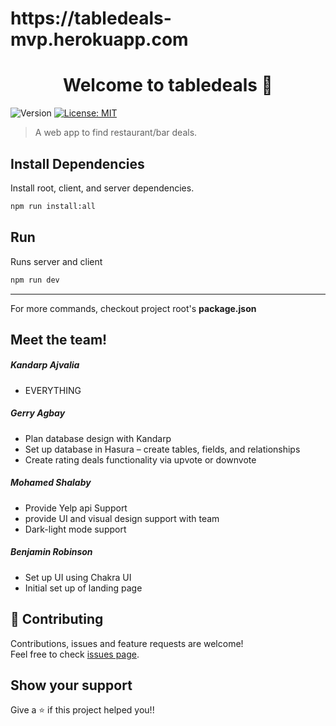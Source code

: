 <h1> https://tabledeals-mvp.herokuapp.com</h1>

<h1 align="center">Welcome to tabledeals 👋</h1>
<p>
  <img alt="Version" src="https://img.shields.io/badge/version-0.0.1-blue.svg?cacheSeconds=2592000" />
  <a href="#" target="_blank">
    <img alt="License: MIT" src="https://img.shields.io/badge/License-MIT-yellow.svg" />
  </a>
</p>

> A web app to find restaurant/bar deals.

## Install Dependencies

Install root, client, and server dependencies.
```sh
npm run install:all
```

## Run 

Runs server and client
```sh
npm run dev
```

---
For more commands, checkout project root's **package.json**

## Meet the team!
<h5>Kandarp Ajvalia</h5>
<ul>
  <li> EVERYTHING </li>
</ul>

<h5>Gerry Agbay</h5>
<ul>
  <li> Plan database design with Kandarp </li>
  <li> Set up database in Hasura – create tables, fields, and relationships </li>
  <li> Create rating deals functionality via upvote or downvote </li>
</ul>
  
<h5>Mohamed Shalaby</h5>
<ul>
  <li> Provide Yelp api Support </li>
  <li> provide UI and visual design support with team </li>
  <li> Dark-light mode support </li>
</ul>

<h5>Benjamin Robinson</h5>
<ul>
  <li> Set up UI using Chakra UI </li>
  <li> Initial set up of landing page </li>
</ul>

## 🤝 Contributing

Contributions, issues and feature requests are welcome!<br />Feel free to check [issues page](https://github.com/KandarpAjvalia/tabledeals/issues). 

## Show your support

Give a ⭐️ if this project helped you!!
